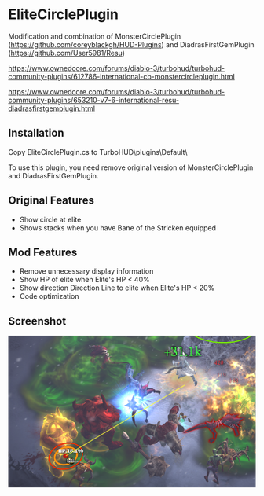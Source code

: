 # EliteCirclePlugin

Modification and combination of MonsterCirclePlugin (https://github.com/coreyblackgh/HUD-Plugins) and DiadrasFirstGemPlugin (https://github.com/User5981/Resu)

https://www.ownedcore.com/forums/diablo-3/turbohud/turbohud-community-plugins/612786-international-cb-monstercircleplugin.html

https://www.ownedcore.com/forums/diablo-3/turbohud/turbohud-community-plugins/653210-v7-6-international-resu-diadrasfirstgemplugin.html




Installation
------------
Copy EliteCirclePlugin.cs to TurboHUD\plugins\Default\

To use this plugin, you need remove original version of MonsterCirclePlugin and DiadrasFirstGemPlugin.


Original Features
------------
+ Show circle at elite
+ Shows stacks when you have Bane of the Stricken equipped


Mod Features
------------
+ Remove unnecessary display information
+ Show HP of elite when Elite's HP < 40%
+ Show direction Direction Line to elite when Elite's HP < 20%
+ Code optimization



Screenshot
------------
![](EliteCirclePluginSS.png)


